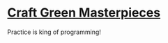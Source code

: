 # [Craft Green Masterpieces](https://iogganik.github.io/Craft-Green/)
Practice is king of programming!
